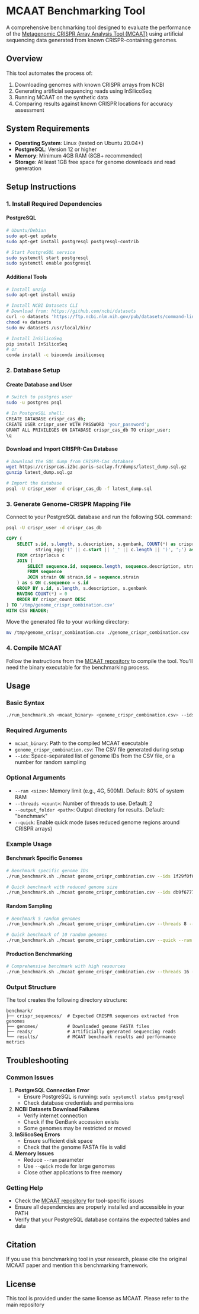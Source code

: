 # MCAAT Benchmarking Tool
A comprehensive benchmarking tool designed to evaluate the performance of the [Metagenomic CRISPR Array Analysis Tool (MCAAT)](https://github.com/RNABioInfo/mcaat) using artificial sequencing data generated from known CRISPR-containing genomes.

## Overview
This tool automates the process of:
1. Downloading genomes with known CRISPR arrays from NCBI
2. Generating artificial sequencing reads using InSilicoSeq
3. Running MCAAT on the synthetic data
4. Comparing results against known CRISPR locations for accuracy assessment

## System Requirements
- **Operating System**: Linux (tested on Ubuntu 20.04+)
- **PostgreSQL**: Version 12 or higher
- **Memory**: Minimum 4GB RAM (8GB+ recommended)
- **Storage**: At least 1GB free space for genome downloads and read generation

## Setup Instructions
### 1. Install Required Dependencies
#### PostgreSQL
```bash
# Ubuntu/Debian
sudo apt-get update
sudo apt-get install postgresql postgresql-contrib

# Start PostgreSQL service
sudo systemctl start postgresql
sudo systemctl enable postgresql
```

#### Additional Tools
```bash
# Install unzip
sudo apt-get install unzip

# Install NCBI Datasets CLI
# Download from: https://github.com/ncbi/datasets
curl -o datasets 'https://ftp.ncbi.nlm.nih.gov/pub/datasets/command-line/v2/linux-amd64/datasets'
chmod +x datasets
sudo mv datasets /usr/local/bin/

# Install InSilicoSeq
pip install InSilicoSeq
# or
conda install -c bioconda insilicoseq
```

### 2. Database Setup
#### Create Database and User
```bash
# Switch to postgres user
sudo -u postgres psql

# In PostgreSQL shell:
CREATE DATABASE crispr_cas_db;
CREATE USER crispr_user WITH PASSWORD 'your_password';
GRANT ALL PRIVILEGES ON DATABASE crispr_cas_db TO crispr_user;
\q
```

#### Download and Import CRISPR-Cas Database
```bash
# Download the SQL dump from CRISPR-Cas database
wget https://crisprcas.i2bc.paris-saclay.fr/dumps/latest_dump.sql.gz
gunzip latest_dump.sql.gz

# Import the database
psql -U crispr_user -d crispr_cas_db -f latest_dump.sql
```

### 3. Generate Genome-CRISPR Mapping File
Connect to your PostgreSQL database and run the following SQL command:

```bash
psql -U crispr_user -d crispr_cas_db
```

```sql
COPY (
    SELECT s.id, s.length, s.description, s.genbank, COUNT(*) as crispr_count, 
           string_agg('(' || c.start || '_' || c.length || ')', ';') as crispr_region
    FROM crisprlocus c
    JOIN (
        SELECT sequence.id, sequence.length, sequence.description, strain.genbank
        FROM sequence
        JOIN strain ON strain.id = sequence.strain
    ) as s ON c.sequence = s.id
    GROUP BY s.id, s.length, s.description, s.genbank
    HAVING COUNT(*) > 0
    ORDER BY crispr_count DESC
) TO '/tmp/genome_crispr_combination.csv'
WITH CSV HEADER;
```

Move the generated file to your working directory:
```bash
mv /tmp/genome_crispr_combination.csv ./genome_crispr_combination.csv
```

### 4. Compile MCAAT
Follow the instructions from the [MCAAT repository](https://github.com/RNABioInfo/mcaat) to compile the tool.
You'll need the binary executable for the benchmarking process.

## Usage
### Basic Syntax
```bash
./run_benchmark.sh <mcaat_binary> <genome_crispr_combination.csv> --ids <id1> [id2 ...] [OPTIONS]
```

### Required Arguments
- `mcaat_binary`: Path to the compiled MCAAT executable
- `genome_crispr_combination.csv`: The CSV file generated during setup
- `--ids`: Space-separated list of genome IDs from the CSV file, or a number for random sampling

### Optional Arguments
- `--ram <size>`: Memory limit (e.g., 4G, 500M). Default: 80% of system RAM
- `--threads <count>`: Number of threads to use. Default: 2
- `--output_folder <path>`: Output directory for results. Default: "benchmark"
- `--quick`: Enable quick mode (uses reduced genome regions around CRISPR arrays)

### Example Usage
#### Benchmark Specific Genomes
```bash
# Benchmark specific genome IDs
./run_benchmark.sh ./mcaat genome_crispr_combination.csv --ids 1f29f0f6-bd5e-443e-a2b7-794b96acd1cf db9f6777-4a29-4519-af5d-53079df31eef --threads 4 --ram 8G

# Quick benchmark with reduced genome size
./run_benchmark.sh ./mcaat genome_crispr_combination.csv --ids db9f6777-4a29-4519-af5d-53079df31eef --quick --output_folder quick_test
```

#### Random Sampling
```bash
# Benchmark 5 random genomes
./run_benchmark.sh ./mcaat genome_crispr_combination.csv --threads 8 --ids 5

# Quick benchmark of 10 random genomes
./run_benchmark.sh ./mcaat genome_crispr_combination.csv --quick --ram 16G --ids 10
```

#### Production Benchmarking
```bash
# Comprehensive benchmark with high resources
./run_benchmark.sh ./mcaat genome_crispr_combination.csv --threads 16 --ram 32G --output_folder production_benchmark --ids 50
```

### Output Structure
The tool creates the following directory structure:
```
benchmark/
├── crispr_sequences/  # Expected CRISPR sequences extracted from genomes
├── genomes/           # Downloaded genome FASTA files
├── reads/             # Artificially generated sequencing reads
└── results/           # MCAAT benchmark results and performance metrics
```

## Troubleshooting
### Common Issues
1. **PostgreSQL Connection Error**
   - Ensure PostgreSQL is running: `sudo systemctl status postgresql`
   - Check database credentials and permissions
2. **NCBI Datasets Download Failures**
   - Verify internet connection
   - Check if the GenBank accession exists
   - Some genomes may be restricted or moved
3. **InSilicoSeq Errors**
   - Ensure sufficient disk space
   - Check that the genome FASTA file is valid
4. **Memory Issues**
   - Reduce `--ram` parameter
   - Use `--quick` mode for large genomes
   - Close other applications to free memory

### Getting Help
- Check the [MCAAT repository](https://github.com/RNABioInfo/mcaat) for tool-specific issues
- Ensure all dependencies are properly installed and accessible in your PATH
- Verify that your PostgreSQL database contains the expected tables and data

## Citation
If you use this benchmarking tool in your research, please cite the original MCAAT paper and mention this benchmarking framework.

## License
This tool is provided under the same license as MCAAT. Please refer to the main repository
